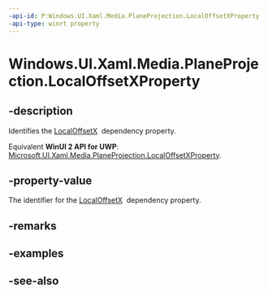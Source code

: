 ```yaml
---
-api-id: P:Windows.UI.Xaml.Media.PlaneProjection.LocalOffsetXProperty
-api-type: winrt property
---
```


<!-- Property syntax
public Windows.UI.Xaml.DependencyProperty LocalOffsetXProperty { get; }
-->

# Windows.UI.Xaml.Media.PlaneProjection.LocalOffsetXProperty

## -description
Identifies the [LocalOffsetX](planeprojection_localoffsetx.md)  dependency property.

Equivalent **WinUI 2 API for UWP**: [Microsoft.UI.Xaml.Media.PlaneProjection.LocalOffsetXProperty](/windows/winui/api/microsoft.ui.xaml.media.planeprojection.localoffsetxproperty).

## -property-value
The identifier for the [LocalOffsetX](planeprojection_localoffsetx.md)  dependency property.

## -remarks

## -examples

## -see-also
